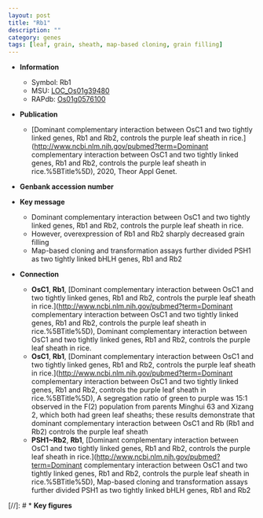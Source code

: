 ```yaml
---
layout: post
title: "Rb1"
description: ""
category: genes
tags: [leaf, grain, sheath, map-based cloning, grain filling]
---
```


* **Information**  
    + Symbol: Rb1  
    + MSU: [LOC_Os01g39480](http://rice.uga.edu/cgi-bin/ORF_infopage.cgi?orf=LOC_Os01g39480)  
    + RAPdb: [Os01g0576100](https://rapdb.dna.affrc.go.jp/locus/?name=Os01g0576100)  

* **Publication**  
    + [Dominant complementary interaction between OsC1 and two tightly linked genes, Rb1 and Rb2, controls the purple leaf sheath in rice.](http://www.ncbi.nlm.nih.gov/pubmed?term=Dominant complementary interaction between OsC1 and two tightly linked genes, Rb1 and Rb2, controls the purple leaf sheath in rice.%5BTitle%5D), 2020, Theor Appl Genet.

* **Genbank accession number**  

* **Key message**  
    + Dominant complementary interaction between OsC1 and two tightly linked genes, Rb1 and Rb2, controls the purple leaf sheath in rice.
    + However, overexpression of Rb1 and Rb2 sharply decreased grain filling
    + Map-based cloning and transformation assays further divided PSH1 as two tightly linked bHLH genes, Rb1 and Rb2

* **Connection**  
    + __OsC1__, __Rb1__, [Dominant complementary interaction between OsC1 and two tightly linked genes, Rb1 and Rb2, controls the purple leaf sheath in rice.](http://www.ncbi.nlm.nih.gov/pubmed?term=Dominant complementary interaction between OsC1 and two tightly linked genes, Rb1 and Rb2, controls the purple leaf sheath in rice.%5BTitle%5D), Dominant complementary interaction between OsC1 and two tightly linked genes, Rb1 and Rb2, controls the purple leaf sheath in rice.
    + __OsC1__, __Rb1__, [Dominant complementary interaction between OsC1 and two tightly linked genes, Rb1 and Rb2, controls the purple leaf sheath in rice.](http://www.ncbi.nlm.nih.gov/pubmed?term=Dominant complementary interaction between OsC1 and two tightly linked genes, Rb1 and Rb2, controls the purple leaf sheath in rice.%5BTitle%5D),  A segregation ratio of green to purple was 15:1 observed in the F(2) population from parents Minghui 63 and Xizang 2, which both had green leaf sheaths; these results demonstrate that dominant complementary interaction between OsC1 and Rb (Rb1 and Rb2) controls the purple leaf sheath
    + __PSH1~Rb2__, __Rb1__, [Dominant complementary interaction between OsC1 and two tightly linked genes, Rb1 and Rb2, controls the purple leaf sheath in rice.](http://www.ncbi.nlm.nih.gov/pubmed?term=Dominant complementary interaction between OsC1 and two tightly linked genes, Rb1 and Rb2, controls the purple leaf sheath in rice.%5BTitle%5D),  Map-based cloning and transformation assays further divided PSH1 as two tightly linked bHLH genes, Rb1 and Rb2

[//]: # * **Key figures**  


